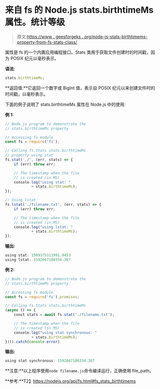 # 来自 fs 的 Node.js stats.birthtimeMs 属性。统计等级

> 原文:[https://www . geesforgeks . org/node-js-stats-birthtimems-property-from-fs-stats-class/](https://www.geeksforgeeks.org/node-js-stats-birthtimems-property-from-fs-stats-class/)

属性是 fs 的一个内置应用编程接口。Stats 类用于获取文件创建时的时间戳，因为 POSIX 纪元以毫秒表示。

**语法:**

```js
stats.birthtimeMs;
```

**返回值:**它返回一个数字或 BigInt 值，表示自 POSIX 纪元以来创建文件时的时间戳，以毫秒表示。

下面的例子说明了 stats.birthtimeMs 属性在 Node.js 中的使用:

**例 1:**

```js
// Node.js program to demonstrate the
// stats.birthtimeMs property

// Accessing fs module
const fs = require('fs');

// Calling fs.Stats stats.birthtimeMs
// property using stat
fs.stat('./', (err, stats) => {
    if (err) throw err;

    // The timestamp when the file 
    // is created (in MS)  
    console.log("using stat: "
            + stats.birthtimeMs);
});

// Using lstat
fs.lstat('./filename.txt', (err, stats) => {
    if (err) throw err;

    // The timestamp when the file
    // is created (in MS) 
    console.log("using lstat: " 
            + stats.birthtimeMs);
});
```

**输出:**

```js
using stat: 1589375311991.9453
using lstat: 1592667100334.387

```

**例 2:**

```js
// Node.js program to demonstrate the
// stats.birthtimeMs property

// Accessing fs module
const fs = require('fs').promises;

// Calling fs.Stats stats.birthtimeMs
(async () => {
    const stats = await fs.stat('./filename.txt');

    // The timestamp when the file 
    // is created (in MS)
    console.log("using stat synchronous: " 
            + stats.birthtimeMs);
})().catch(console.error)
```

**输出:**

```js
using stat synchronous: 1592667100334.387

```

**注意:**以上程序使用`node filename.js`命令编译运行，正确使用 file_path。

**参考:**T2】https://nodejs.org/api/fs.html#fs_stats_birthtimems